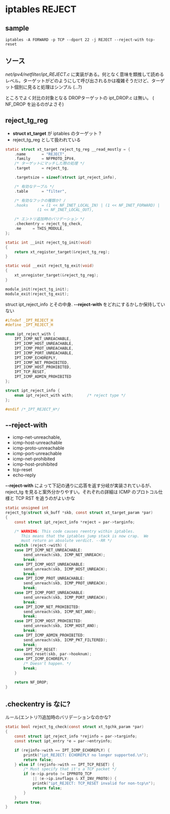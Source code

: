 # iptables REJECT

## sample

```
iptables -A FORWARD -p TCP --dport 22 -j REJECT --reject-with tcp-reset
```

## ソース

_net/ipv4/netfilter/ipt_REJECT.c_ に実装がある。何となく意味を類推して読めるレベル。ターゲットがどのようにして呼び出されるかは複雑そうだけど、ターゲット個別に見ると処理はシンプル (...?)

ところでよく対比の対象となる DROPターゲットの ipt_DROP.c は無い。 ( NF_DROP を辿るのがよさそ)

## reject_tg_reg

 * **struct xt_target** が iptables のターゲット ?
 * reject_tg_reg として扱われている

```c
static struct xt_target reject_tg_reg __read_mostly = {
	.name		= "REJECT",
	.family		= NFPROTO_IPV4,
    /* ターゲットにマッチした際の処理 */
	.target		= reject_tg,

	.targetsize	= sizeof(struct ipt_reject_info),

    /* 有効なテーブル */
	.table		= "filter",

    /* 有効なフックの種類か? /
	.hooks		= (1 << NF_INET_LOCAL_IN) | (1 << NF_INET_FORWARD) |
			  (1 << NF_INET_LOCAL_OUT),

    /* エントリ追加時のバリデーション */
	.checkentry	= reject_tg_check,
	.me		= THIS_MODULE,
};

static int __init reject_tg_init(void)
{
	return xt_register_target(&reject_tg_reg);
}

static void __exit reject_tg_exit(void)
{
	xt_unregister_target(&reject_tg_reg);
}

module_init(reject_tg_init);
module_exit(reject_tg_exit);
```

struct ipt_reject_info とその中身.  **--reject-with** をどれにするかしか保持していない

```c
#ifndef _IPT_REJECT_H
#define _IPT_REJECT_H

enum ipt_reject_with {
	IPT_ICMP_NET_UNREACHABLE,
	IPT_ICMP_HOST_UNREACHABLE,
	IPT_ICMP_PROT_UNREACHABLE,
	IPT_ICMP_PORT_UNREACHABLE,
	IPT_ICMP_ECHOREPLY,
	IPT_ICMP_NET_PROHIBITED,
	IPT_ICMP_HOST_PROHIBITED,
	IPT_TCP_RESET,
	IPT_ICMP_ADMIN_PROHIBITED
};

struct ipt_reject_info {
	enum ipt_reject_with with;      /* reject type */
};

#endif /*_IPT_REJECT_H*/
```

## --reject-with

 * icmp-net-unreachable,
 * icmp-host-unreachable
 * icmp-proto-unreachable 
 * icmp-port-unreachable
 * icmp-net-prohibited
 * icmp-host-prohibited
 * tcp-reset
 * echo-reply

**--reject-with** によって下記の通りに応答を返す分岐が実装されているが、 reject_tg を見ると案外分かりやすい。それぞれの詳細は ICMP のプロトコル仕様と TCP RST を追うのがよいかな

```c
static unsigned int
reject_tg(struct sk_buff *skb, const struct xt_target_param *par)
{
	const struct ipt_reject_info *reject = par->targinfo;

	/* WARNING: This code causes reentry within iptables.
	   This means that the iptables jump stack is now crap.  We
	   must return an absolute verdict. --RR */
	switch (reject->with) {
	case IPT_ICMP_NET_UNREACHABLE:
		send_unreach(skb, ICMP_NET_UNREACH);
		break;
	case IPT_ICMP_HOST_UNREACHABLE:
		send_unreach(skb, ICMP_HOST_UNREACH);
		break;
	case IPT_ICMP_PROT_UNREACHABLE:
		send_unreach(skb, ICMP_PROT_UNREACH);
		break;
	case IPT_ICMP_PORT_UNREACHABLE:
		send_unreach(skb, ICMP_PORT_UNREACH);
		break;
	case IPT_ICMP_NET_PROHIBITED:
		send_unreach(skb, ICMP_NET_ANO);
		break;
	case IPT_ICMP_HOST_PROHIBITED:
		send_unreach(skb, ICMP_HOST_ANO);
		break;
	case IPT_ICMP_ADMIN_PROHIBITED:
		send_unreach(skb, ICMP_PKT_FILTERED);
		break;
	case IPT_TCP_RESET:
		send_reset(skb, par->hooknum);
	case IPT_ICMP_ECHOREPLY:
		/* Doesn't happen. */
		break;
	}

	return NF_DROP;
}
```

## .checkentry is なに?

ルール(エントリ?)追加時のバリデーションなのかな?

```c
static bool reject_tg_check(const struct xt_tgchk_param *par)
{
	const struct ipt_reject_info *rejinfo = par->targinfo;
	const struct ipt_entry *e = par->entryinfo;

	if (rejinfo->with == IPT_ICMP_ECHOREPLY) {
		printk("ipt_REJECT: ECHOREPLY no longer supported.\n");
		return false;
	} else if (rejinfo->with == IPT_TCP_RESET) {
		/* Must specify that it's a TCP packet */
		if (e->ip.proto != IPPROTO_TCP
		    || (e->ip.invflags & XT_INV_PROTO)) {
			printk("ipt_REJECT: TCP_RESET invalid for non-tcp\n");
			return false;
		}
	}
	return true;
}
```